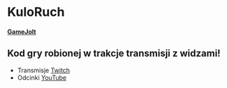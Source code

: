 # KuloRuch
 
 #### [GameJolt](https://gamejolt.com/games/kulo_ruch-a_ball_whats_roll_around/685779)
 
## Kod gry robionej w trakcje transmisji z widzami! 
- Transmisje [Twitch](https://twitch.tv/crazyfan125)
- Odcinki [YouTube](https://www.youtube.com/channel/UCWTMhZUeXK0HuN2a0zVgXqQ)
